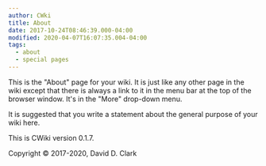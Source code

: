 ```yaml
---
author: CWki
title: About
date: 2017-10-24T08:46:39.000-04:00
modified: 2020-04-07T16:07:35.004-04:00
tags:
  - about
  - special pages
---
```








This is the "About" page for your wiki. It is just like any other page in the wiki except that there is always a link to it in the menu bar at the top of the browser window. It's in the "More" drop-down menu.

It is suggested that you write a statement about the general purpose of your wiki here.

This is CWiki version 0.1.7.

Copyright © 2017-2020, David D. Clark